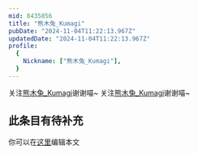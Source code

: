 ```yaml
---
mid: 8435856
title: "熊木兔_Kumagi"
pubDate: "2024-11-04T11:22:13.967Z"
updatedDate: "2024-11-04T11:22:13.967Z"
profile:
  {
    Nickname: ["熊木兔_Kumagi"],
  }
---
```


关注[熊木兔_Kumagi](https://space.bilibili.com/8435856)谢谢喵~ 关注[熊木兔_Kumagi](https://space.bilibili.com/8435856)谢谢喵~

## 此条目有待补充
你可以在[这里](https://github.com/Yuhanawa/VTuber.ICU-Content/edit/master/v/熊木兔_Kumagi/index.md)编辑本文
